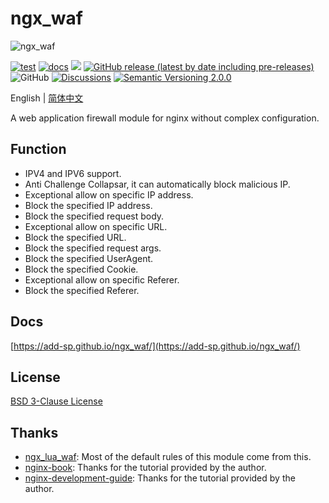 # ngx_waf

![ngx_waf](https://socialify.git.ci/ADD-SP/ngx_waf/image?description=1&descriptionEditable=A%20web%20application%20firewall%20module%20for%20nginx%20without%20complex%20configuration.&language=1&owner=1&pattern=Brick%20Wall&theme=Light)

[![test](https://github.com/ADD-SP/ngx_waf/workflows/test/badge.svg)](https://github.com/ADD-SP/ngx_waf/actions?query=workflow%3Atest)
[![docs](https://github.com/ADD-SP/ngx_waf/actions/workflows/docs.yml/badge.svg)](https://add-sp.github.io/ngx_waf/)
[![](https://img.shields.io/badge/nginx-%3E%3D1.18.0-important)](http://nginx.org/en/download.html)
[![GitHub release (latest by date including pre-releases)](https://img.shields.io/github/v/release/ADD-SP/ngx_waf?include_prereleases)](https://github.com/ADD-SP/ngx_waf/releases)
![GitHub](https://img.shields.io/github/license/ADD-SP/ngx_waf?color=blue)
[![Discussions](https://img.shields.io/badge/Discussions-open-success)](https://github.com/ADD-SP/ngx_waf/discussions)
[![Semantic Versioning 2.0.0](https://img.shields.io/badge/Semantic%20Versioning-2.0.0-blue)](https://semver.org/)

English | [简体中文](README-ZH-CN.md)

A web application firewall module for nginx without complex configuration.

## Function

+ IPV4 and IPV6 support.
+ Anti Challenge Collapsar, it can automatically block malicious IP.
+ Exceptional allow on specific IP address.
+ Block the specified IP address.
+ Block the specified request body.
+ Exceptional allow on specific URL.
+ Block the specified URL.
+ Block the specified request args.
+ Block the specified UserAgent.
+ Block the specified Cookie.
+ Exceptional allow on specific Referer.
+ Block the specified Referer.

## Docs

[https://add-sp.github.io/ngx_waf/](https://add-sp.github.io/ngx_waf/)

## License

[BSD 3-Clause License](LICENSE)

## Thanks

+ [ngx_lua_waf](https://github.com/loveshell/ngx_lua_waf): Most of the default rules of this module come from this.
+ [nginx-book](https://github.com/taobao/nginx-book): Thanks for the tutorial provided by the author.
+ [nginx-development-guide](https://github.com/baishancloud/nginx-development-guide): Thanks for the tutorial provided by the author.
